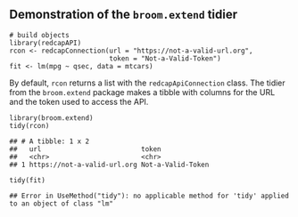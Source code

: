 Demonstration of the `broom.extend` tidier
------------------------------------------

    # build objects
    library(redcapAPI)
    rcon <- redcapConnection(url = "https://not-a-valid-url.org",
                             token = "Not-a-Valid-Token")
    fit <- lm(mpg ~ qsec, data = mtcars)

By default, `rcon` returns a list with the `redcapApiConnection` class.
The tidier from the `broom.extend` package makes a tibble with columns
for the URL and the token used to access the API.

    library(broom.extend)
    tidy(rcon)

    ## # A tibble: 1 x 2
    ##   url                         token            
    ##   <chr>                       <chr>            
    ## 1 https://not-a-valid-url.org Not-a-Valid-Token

    tidy(fit)

    ## Error in UseMethod("tidy"): no applicable method for 'tidy' applied to an object of class "lm"
